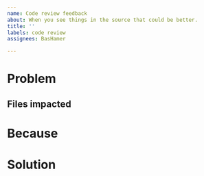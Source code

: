 ```yaml
---
name: Code review feedback
about: When you see things in the source that could be better.
title: ''
labels: code review
assignees: BasHamer

---
```


<!-- Thank you for taking the time to provide feedback :) -->
# Problem
<!-- What would you like to see improve?  -->

## Files impacted
<!-- Path to files impacted, no need to list them all.-->

# Because
<!-- Please share why this is a problem, I have not had the same experiences as you. -->

# Solution
<!-- Optional. -->
